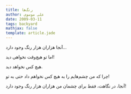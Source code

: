 ```yaml
---
title: رنگ‌ها
author: علی موسوی
date: 2009-03-11
tags: backyard
mathjax: false
template: article.jade
---
```


آنجا هزاران هزار رنگ وجود دارد…

اما تو هیچ‌وقت نخواهی دید!

هیچ کس نخواهد دید.

چرا که من چشم‌هایم را به هیچ کس نخواهم داد حتی به تو!

آنجا، در نگاهت، فقط برای چشمان من ‌هزاران هزار رنگ وجود دارد!
